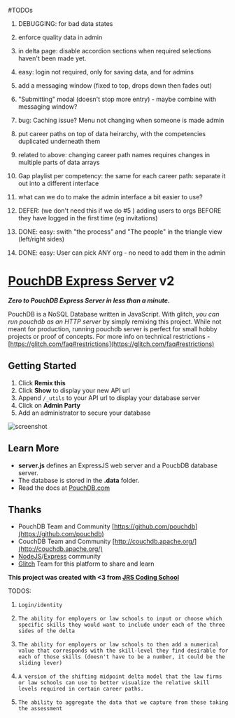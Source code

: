 #TODOs
1. DEBUGGING: for bad data states
2. enforce quality data in admin
3. in delta page: disable accordion sections when required selections haven't been made yet.
6. easy: login not required, only for saving data, and for admins
1. add a messaging window (fixed to top, drops down then fades out)
2. "Submitting" modal (doesn't stop more entry) - maybe combine with messaging window?
4. bug: Caching issue? Menu not changing when someone is made admin
8. put career paths on top of data heirarchy, with the competencies duplicated underneath them
6. related to above: changing career path names requires changes in multiple parts of data arrays
10. Gap playlist per competency: the same for each career path: separate it out into a different interface
6. what can we do to make the admin interface a bit easier to use?
7. DEFER: (we don't need this if we do #5 ) adding users to orgs BEFORE they have logged in the first time (eg invitations)

9. DONE: easy: swith "the process" and "The people" in the triangle view (left/right sides)
5. DONE: easy: User can pick ANY org - no need to add them in the admin


# [PouchDB Express Server](https://pouchdb.com/) v2

**_Zero to PouchDB Express Server in less than a minute._** 

PouchDB is a NoSQL Database written in JavaScript. With glitch, _you can run pouchdb as an HTTP server_ by simply remixing this project. While not meant for production, running pouchdb server is perfect for small hobby projects or proof of concepts. For more info on technical restrictions - [https://glitch.com/faq#restrictions](https://glitch.com/faq#restrictions)

## Getting Started

1. Click **Remix this**
0. Click **Show** to display your new API url
0. Append `/_utils` to your API url to display your database server
0. Click on **Admin Party**
0. Add an administrator to secure your database

![screenshot](https://cdn.glitch.com/373e5a0b-7ef8-4b1d-a69e-2c7f5e12533d%2FScreen%20Shot%202017-08-08%20at%206.57.14%20AM.png?1502189884525)

## Learn More

- **server.js** defines an ExpressJS web server and a PoucbDB database server.
- The database is stored in the **.data** folder.
- Read the docs at [PouchDB.com](https://pouchdb.com/)

## Thanks

* PouchDB Team and Community [https://github.com/pouchdb](https://github.com/pouchdb)
* CouchDB Team and Community [http://couchdb.apache.org/](http://couchdb.apache.org/)
* [NodeJS](https://nodejs.org/en/)/[Express](https://expressjs.com/) community 
* [Glitch](https://glitch.com/) Team for this platform to share and learn

**This project was created with <3 from [JRS Coding School](http://jrscode.com)**


TODOS:

1.     Login/identity

1.     The ability for employers or law schools to input or choose which specific skills they would want to include under each of the three sides of the delta

2.     The ability for employers or law schools to then add a numerical value that corresponds with the skill-level they find desirable for each of those skills (doesn't have to be a number, it could be the sliding lever)

3.     A version of the shifting midpoint delta model that the law firms or law schools can use to better visualize the relative skill levels required in certain career paths.

4.     The ability to aggregate the data that we capture from those taking the assessment

